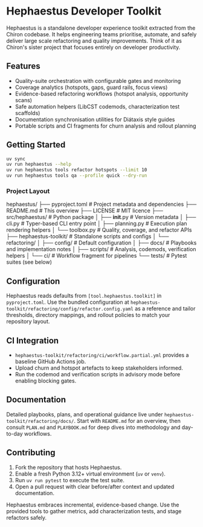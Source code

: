 # Hephaestus Developer Toolkit

Hephaestus is a standalone developer experience toolkit extracted from the Chiron codebase. It helps engineering teams prioritise, automate, and safely deliver large scale refactoring and quality improvements. Think of it as Chiron's sister project that focuses entirely on developer productivity.

## Features

- Quality-suite orchestration with configurable gates and monitoring
- Coverage analytics (hotspots, gaps, guard rails, focus views)
- Evidence-based refactoring workflows (hotspot analysis, opportunity scans)
- Safe automation helpers (LibCST codemods, characterization test scaffolds)
- Documentation synchronisation utilities for Diátaxis style guides
- Portable scripts and CI fragments for churn analysis and rollout planning

## Getting Started

```bash
uv sync
uv run hephaestus --help
uv run hephaestus tools refactor hotspots --limit 10
uv run hephaestus tools qa --profile quick --dry-run
```

### Project Layout

hephaestus/
├── pyproject.toml # Project metadata and dependencies
├── README.md # This overview
├── LICENSE # MIT licence
├── src/hephaestus/ # Python package
│ ├── **init**.py # Version metadata
│ ├── cli.py # Typer-based CLI entry point
│ ├── planning.py # Execution plan rendering helpers
│ └── toolbox.py # Quality, coverage, and refactor APIs
├── hephaestus-toolkit/ # Standalone scripts and configs
│ └── refactoring/
│ ├── config/ # Default configuration
│ ├── docs/ # Playbooks and implementation notes
│ ├── scripts/ # Analysis, codemods, verification helpers
│ └── ci/ # Workflow fragment for pipelines
└── tests/ # Pytest suites (see below)

## Configuration

Hephaestus reads defaults from `[tool.hephaestus.toolkit]` in `pyproject.toml`. Use the bundled configuration at `hephaestus-toolkit/refactoring/config/refactor.config.yaml` as a reference and tailor thresholds, directory mappings, and rollout policies to match your repository layout.

## CI Integration

- `hephaestus-toolkit/refactoring/ci/workflow.partial.yml` provides a baseline GitHub Actions job.
- Upload churn and hotspot artefacts to keep stakeholders informed.
- Run the codemod and verification scripts in advisory mode before enabling blocking gates.

## Documentation

Detailed playbooks, plans, and operational guidance live under `hephaestus-toolkit/refactoring/docs/`. Start with `README.md` for an overview, then consult `PLAN.md` and `PLAYBOOK.md` for deep dives into methodology and day-to-day workflows.

## Contributing

1. Fork the repository that hosts Hephaestus.
2. Enable a fresh Python 3.12+ virtual environment (`uv` or `venv`).
3. Run `uv run pytest` to execute the test suite.
4. Open a pull request with clear before/after context and updated documentation.

Hephaestus embraces incremental, evidence-based change. Use the provided tools to gather metrics, add characterization tests, and stage refactors safely.
